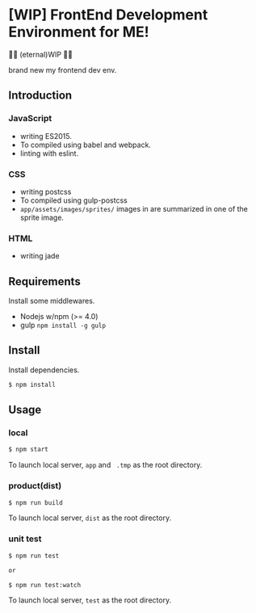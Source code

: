 # [WIP] FrontEnd Development Environment for ME!

🚧👷 (eternal)WIP 👷🚧

brand new my frontend dev env.

## Introduction

### JavaScript
* writing ES2015.
* To compiled using babel and webpack.
* linting with eslint.

### CSS
* writing postcss
* To compiled using gulp-postcss
* `app/assets/images/sprites/` images in are summarized in one of the sprite image.

### HTML
* writing jade

## Requirements
Install some middlewares.

* Nodejs w/npm (>= 4.0)
* gulp `npm install -g gulp`

## Install

Install dependencies.

```sh
$ npm install
```

## Usage

### local
```sh
$ npm start
```
To launch local server, `app` and ` .tmp` as the root directory.

### product(dist)
```sh
$ npm run build
```
To launch local server, `dist` as the root directory.

### unit test

```sh
$ npm run test

or

$ npm run test:watch
```
To launch local server, `test` as the root directory.
